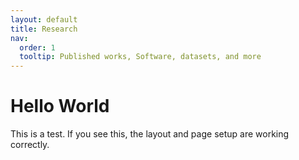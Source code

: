 ```yaml
---
layout: default
title: Research
nav:
  order: 1
  tooltip: Published works, Software, datasets, and more
---
```


# Hello World

This is a test. If you see this, the layout and page setup are working correctly.

